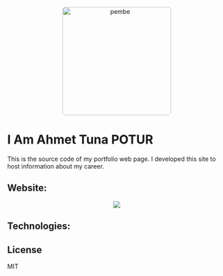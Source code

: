 <p align="center">
  <img alt="pembe" style="width:250px;border-radius: 5px;" src="https://media2.giphy.com/media/nFLW7PNGgN3lI68rdv/giphy.gif?cid=ecf05e47quolaqdqmgfpfyd6328k0j4l7dav3bjm04uqmha3&ep=v1_gifs_search&rid=giphy.gif&ct=g" />
</p>

# I Am Ahmet Tuna POTUR

This is the source code of my portfolio web page. I developed this site to host information about my career.

## Website:

<p align="center">
<img src="https://github.com/tunapotur/react-portfolio/blob/main/public/WebPage.gif"></img>
</p>

## Technologies:

## License

MIT
